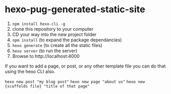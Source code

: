 # hexo-pug-generated-static-site

1. `npm install hexo-cli -g`
2. clone this repository to your computer
3. CD your way into the new project folder
2. `npm install` (to expand the package dependancies)
3. `hexo generate` (to create all the static files)
4. `hexo server` (to run the server)
5. Browse to http://localhost:4000

If you want to add a page, or post, or any other template file you can do that using the hexo CLI also.

`hexo new post "my blog post"`
`hexo new page "about us"`
`hexo new {scaffolds file} "title of that page"`
